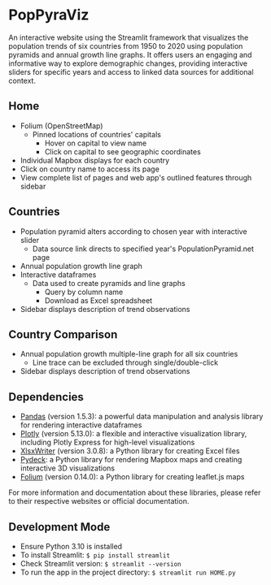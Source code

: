 # PopPyraViz

An interactive website using the Streamlit framework that visualizes the population trends of six countries from 1950 to 2020 using population pyramids and annual growth line graphs. It offers users an engaging and informative way to explore demographic changes, providing interactive sliders for specific years and access to linked data sources for additional context.

## Home

- Folium (OpenStreetMap)
  - Pinned locations of countries' capitals
    - Hover on capital to view name
    - Click on capital to see geographic coordinates
- Individual Mapbox displays for each country
- Click on country name to access its page
- View complete list of pages and web app's outlined features through sidebar

## Countries

- Population pyramid alters according to chosen year with interactive slider
  - Data source link directs to specified year's PopulationPyramid.net page
- Annual population growth line graph
- Interactive dataframes
  - Data used to create pyramids and line graphs
    - Query by column name
    - Download as Excel spreadsheet
- Sidebar displays description of trend observations

## Country Comparison

- Annual population growth multiple-line graph for all six countries
  - Line trace can be excluded through single/double-click
- Sidebar displays description of trend observations

## Dependencies

- [Pandas](https://pandas.pydata.org/) (version 1.5.3): a powerful data manipulation and analysis library for rendering interactive dataframes
- [Plotly](https://plotly.com/python/) (version 5.13.0): a flexible and interactive visualization library, including Plotly Express for high-level visualizations
- [XlsxWriter](https://xlsxwriter.readthedocs.io/) (version 3.0.8): a Python library for creating Excel files
- [Pydeck](https://github.com/visgl/deck.gl/): a Python library for rendering Mapbox maps and creating interactive 3D visualizations
- [Folium](https://python-visualization.github.io/folium/) (version 0.14.0): a Python library for creating leaflet.js maps

For more information and documentation about these libraries, please refer to their respective websites or official documentation.

## Development Mode

- Ensure Python 3.10 is installed
- To install Streamlit: `$ pip install streamlit`
- Check Streamlit version: `$ streamlit --version`
- To run the app in the project directory: `$ streamlit run HOME.py`
